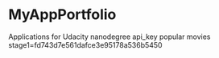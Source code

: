 # MyAppPortfolio
Applications for Udacity nanodegree
api_key popular movies stage1=fd743d7e561dafce3e95178a536b5450
